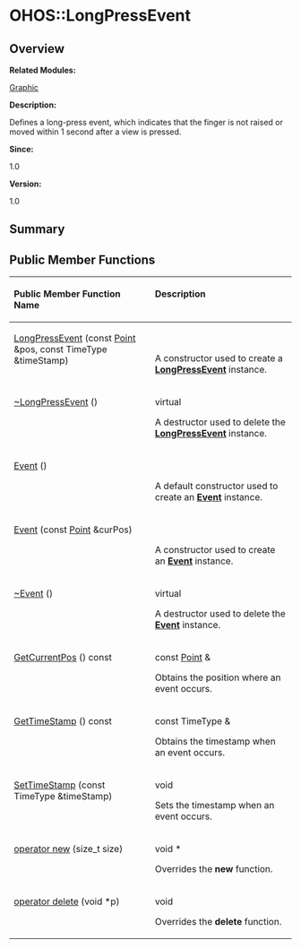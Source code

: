 # OHOS::LongPressEvent<a name="ZH-CN_TOPIC_0000001055358138"></a>

## **Overview**<a name="section663589123093535"></a>

**Related Modules:**

[Graphic](Graphic.md)

**Description:**

Defines a long-press event, which indicates that the finger is not raised or moved within 1 second after a view is pressed. 

**Since:**

1.0

**Version:**

1.0

## **Summary**<a name="section5718791093535"></a>

## Public Member Functions<a name="pub-methods"></a>

<a name="table401899786093535"></a>
<table><thead align="left"><tr id="row310678681093535"><th class="cellrowborder" valign="top" width="50%" id="mcps1.1.3.1.1"><p id="p1253805934093535"><a name="p1253805934093535"></a><a name="p1253805934093535"></a>Public Member Function Name</p>
</th>
<th class="cellrowborder" valign="top" width="50%" id="mcps1.1.3.1.2"><p id="p931080000093535"><a name="p931080000093535"></a><a name="p931080000093535"></a>Description</p>
</th>
</tr>
</thead>
<tbody><tr id="row615067569093535"><td class="cellrowborder" valign="top" width="50%" headers="mcps1.1.3.1.1 "><p id="p51602135093535"><a name="p51602135093535"></a><a name="p51602135093535"></a><a href="Graphic.md#ga0ccf400cdc4f55e28ef4680a4a3c5632">LongPressEvent</a> (const <a href="OHOS-Point.md">Point</a> &amp;pos, const TimeType &amp;timeStamp)</p>
</td>
<td class="cellrowborder" valign="top" width="50%" headers="mcps1.1.3.1.2 "><p id="p745318867093535"><a name="p745318867093535"></a><a name="p745318867093535"></a>&nbsp;</p>
<p id="p1914753275093535"><a name="p1914753275093535"></a><a name="p1914753275093535"></a>A constructor used to create a <strong id="b858942184093535"><a name="b858942184093535"></a><a name="b858942184093535"></a><a href="OHOS-LongPressEvent.md">LongPressEvent</a></strong> instance. </p>
</td>
</tr>
<tr id="row560979286093535"><td class="cellrowborder" valign="top" width="50%" headers="mcps1.1.3.1.1 "><p id="p1215209735093535"><a name="p1215209735093535"></a><a name="p1215209735093535"></a><a href="Graphic.md#gab7cd91a47633f432b39da4f6056f72fc">~LongPressEvent</a> ()</p>
</td>
<td class="cellrowborder" valign="top" width="50%" headers="mcps1.1.3.1.2 "><p id="p740636581093535"><a name="p740636581093535"></a><a name="p740636581093535"></a>virtual&nbsp;</p>
<p id="p1144126513093535"><a name="p1144126513093535"></a><a name="p1144126513093535"></a>A destructor used to delete the <strong id="b2123355509093535"><a name="b2123355509093535"></a><a name="b2123355509093535"></a><a href="OHOS-LongPressEvent.md">LongPressEvent</a></strong> instance. </p>
</td>
</tr>
<tr id="row451043952093535"><td class="cellrowborder" valign="top" width="50%" headers="mcps1.1.3.1.1 "><p id="p217426997093535"><a name="p217426997093535"></a><a name="p217426997093535"></a><a href="Graphic.md#ga89cd09ced5537a3479b7901ba8abc6da">Event</a> ()</p>
</td>
<td class="cellrowborder" valign="top" width="50%" headers="mcps1.1.3.1.2 "><p id="p128694444093535"><a name="p128694444093535"></a><a name="p128694444093535"></a>&nbsp;</p>
<p id="p667534618093535"><a name="p667534618093535"></a><a name="p667534618093535"></a>A default constructor used to create an <strong id="b1992458714093535"><a name="b1992458714093535"></a><a name="b1992458714093535"></a><a href="OHOS-Event.md">Event</a></strong> instance. </p>
</td>
</tr>
<tr id="row1924685479093535"><td class="cellrowborder" valign="top" width="50%" headers="mcps1.1.3.1.1 "><p id="p1549433389093535"><a name="p1549433389093535"></a><a name="p1549433389093535"></a><a href="Graphic.md#ga57a9f07c8203c6a60f3b25c4edb526a0">Event</a> (const <a href="OHOS-Point.md">Point</a> &amp;curPos)</p>
</td>
<td class="cellrowborder" valign="top" width="50%" headers="mcps1.1.3.1.2 "><p id="p1983152315093535"><a name="p1983152315093535"></a><a name="p1983152315093535"></a>&nbsp;</p>
<p id="p1362850596093535"><a name="p1362850596093535"></a><a name="p1362850596093535"></a>A constructor used to create an <strong id="b376095639093535"><a name="b376095639093535"></a><a name="b376095639093535"></a><a href="OHOS-Event.md">Event</a></strong> instance. </p>
</td>
</tr>
<tr id="row394845544093535"><td class="cellrowborder" valign="top" width="50%" headers="mcps1.1.3.1.1 "><p id="p1521672937093535"><a name="p1521672937093535"></a><a name="p1521672937093535"></a><a href="Graphic.md#gabafa07a6393f4757f402bf9437561fa4">~Event</a> ()</p>
</td>
<td class="cellrowborder" valign="top" width="50%" headers="mcps1.1.3.1.2 "><p id="p254593883093535"><a name="p254593883093535"></a><a name="p254593883093535"></a>virtual&nbsp;</p>
<p id="p309254143093535"><a name="p309254143093535"></a><a name="p309254143093535"></a>A destructor used to delete the <strong id="b618171455093535"><a name="b618171455093535"></a><a name="b618171455093535"></a><a href="OHOS-Event.md">Event</a></strong> instance. </p>
</td>
</tr>
<tr id="row262457449093535"><td class="cellrowborder" valign="top" width="50%" headers="mcps1.1.3.1.1 "><p id="p1146449671093535"><a name="p1146449671093535"></a><a name="p1146449671093535"></a><a href="Graphic.md#gaea811c661ad416d7f70912ad6fcce269">GetCurrentPos</a> () const</p>
</td>
<td class="cellrowborder" valign="top" width="50%" headers="mcps1.1.3.1.2 "><p id="p804969261093535"><a name="p804969261093535"></a><a name="p804969261093535"></a>const <a href="OHOS-Point.md">Point</a> &amp;&nbsp;</p>
<p id="p1922535802093535"><a name="p1922535802093535"></a><a name="p1922535802093535"></a>Obtains the position where an event occurs. </p>
</td>
</tr>
<tr id="row297797350093535"><td class="cellrowborder" valign="top" width="50%" headers="mcps1.1.3.1.1 "><p id="p1861195557093535"><a name="p1861195557093535"></a><a name="p1861195557093535"></a><a href="Graphic.md#ga7d56c2a99ab2c98eec9ebc03f67b7777">GetTimeStamp</a> () const</p>
</td>
<td class="cellrowborder" valign="top" width="50%" headers="mcps1.1.3.1.2 "><p id="p1083323044093535"><a name="p1083323044093535"></a><a name="p1083323044093535"></a>const TimeType &amp;&nbsp;</p>
<p id="p1481374600093535"><a name="p1481374600093535"></a><a name="p1481374600093535"></a>Obtains the timestamp when an event occurs. </p>
</td>
</tr>
<tr id="row1782653999093535"><td class="cellrowborder" valign="top" width="50%" headers="mcps1.1.3.1.1 "><p id="p198374982093535"><a name="p198374982093535"></a><a name="p198374982093535"></a><a href="Graphic.md#gabee47ba229e81c44f648cf5b3203010f">SetTimeStamp</a> (const TimeType &amp;timeStamp)</p>
</td>
<td class="cellrowborder" valign="top" width="50%" headers="mcps1.1.3.1.2 "><p id="p908346183093535"><a name="p908346183093535"></a><a name="p908346183093535"></a>void&nbsp;</p>
<p id="p166349930093535"><a name="p166349930093535"></a><a name="p166349930093535"></a>Sets the timestamp when an event occurs. </p>
</td>
</tr>
<tr id="row326209424093535"><td class="cellrowborder" valign="top" width="50%" headers="mcps1.1.3.1.1 "><p id="p1865111169093535"><a name="p1865111169093535"></a><a name="p1865111169093535"></a><a href="Graphic.md#ga4854963aa969ee20a6cd174a70f5cd23">operator new</a> (size_t size)</p>
</td>
<td class="cellrowborder" valign="top" width="50%" headers="mcps1.1.3.1.2 "><p id="p226358466093535"><a name="p226358466093535"></a><a name="p226358466093535"></a>void *&nbsp;</p>
<p id="p897258693093535"><a name="p897258693093535"></a><a name="p897258693093535"></a>Overrides the <strong id="b1752774143093535"><a name="b1752774143093535"></a><a name="b1752774143093535"></a>new</strong> function. </p>
</td>
</tr>
<tr id="row1189395945093535"><td class="cellrowborder" valign="top" width="50%" headers="mcps1.1.3.1.1 "><p id="p1418985391093535"><a name="p1418985391093535"></a><a name="p1418985391093535"></a><a href="Graphic.md#gadf1997a0f56ac2b220e7f0f8e8e0a6ef">operator delete</a> (void *p)</p>
</td>
<td class="cellrowborder" valign="top" width="50%" headers="mcps1.1.3.1.2 "><p id="p1748833839093535"><a name="p1748833839093535"></a><a name="p1748833839093535"></a>void&nbsp;</p>
<p id="p1498916704093535"><a name="p1498916704093535"></a><a name="p1498916704093535"></a>Overrides the <strong id="b521301318093535"><a name="b521301318093535"></a><a name="b521301318093535"></a>delete</strong> function. </p>
</td>
</tr>
</tbody>
</table>


